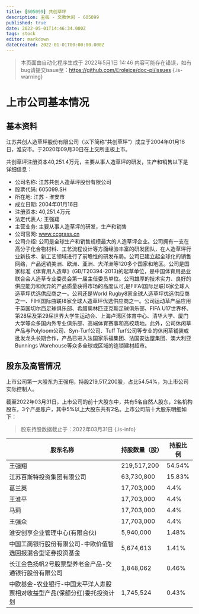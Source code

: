 ```yaml
---
title: [605099] 共创草坪
description: 主板 - 文教休闲 - 605099
published: true
date: 2022-05-01T14:46:34.000Z
tags: stock
editor: markdown
dateCreated: 2022-01-01T00:00:00.000Z
---
```


> 本页面由自动化程序生成于 2022年5月1日 14:46
> 内容可能存在错误，如有bug请提交issue至：https://github.com/Eroleice/doc-pi/issues
{.is-warning}

# 上市公司基本情况

## 基本资料

江苏共创人造草坪股份有限公司（以下简称“共创草坪”）成立于2004年01月16日，淮安市。于2020年09月30日在上交所主板上市。

共创草坪注册资本40,251.4万元，主要从事人造草坪的研发，生产和销售以下是详细信息：

- 公司名称: 江苏共创人造草坪股份有限公司
- 股票代码: 605099.SH
- 所在地: 江苏 - 淮安市
- 成立日期: 2004年01月16日
- 注册资本: 40,251.4万元
- 法定代表人: 王强翔
- 主营业务: 主要从事人造草坪的研发，生产和销售
- 公司官网: www.ccgrass.cn
- 公司介绍: 公司是全球生产和销售规模最大的人造草坪企业。公司拥有一支在高分子化合物材料、工艺流程设计等方面经验丰富的研发团队，在人造草坪行业新技术、新工艺领域进行了前瞻性的研发布局。公司已建立起全球化的销售网络，产品远销美洲、欧洲、亚洲、大洋洲等120多个国家和地区。公司是国家标准《体育用人造草》(GB/T20394-2013)的起草单位，是中国体育用品业联合会人造草专业委员会第一届主任委员单位。公司雄厚的技术实力、良好的供应能力和优异的产品质量获得市场的高度认可,是FIFA(国际足联)6家全球人造草坪优选供应商之一。公司还是World Rugby8家全球人造草坪优选供应商之一、FIH(国际曲联)8家全球人造草坪优选供应商之一。公司运动草产品应用于英国切尔西足球俱乐部、希腊奥林匹亚克斯足球俱乐部、FIFA U17世界杯、第28届及第29届世界大学生运动会、上海卢湾区体育中心、清华大学、厦门大学等众多国内外专业俱乐部、高端体育赛事和高校场地。此外，公司休闲草产品与Polyloom公司、Syn-Turf公司、Tuff Turf公司等专业的休闲草铺装或批发龙头长期合作，产品已进入法国家乐福集团、法国安达屋集团、澳大利亚Bunnings Warehouse等众多全球或区域的连锁建材超市。


## 股东及高管情况

上市公司第一大股东为王强翔，持股219,517,200股，占比54.54%，为上市公司实际控制人。

截至2022年03月31日，上市公司的前十大股东中，共有5名自然人股东，2名机构股东，3个产品账户，其中5%以上大股东共有2名。上市公司前十大股东明细如下：

> 股东持股数据截止于：2022年03月31日
{.is-info}

| 股东名称 | 持股数量（股） | 持股比例 |
| --- | --- | --- |
| 王强翔 | 219,517,200 | 54.54% |
| 江苏百斯特投资集团有限公司 | 63,730,800 | 15.83% |
| 葛兰英 | 17,703,000 | 4.4% |
| 王淮平 | 17,703,000 | 4.4% |
| 马莉 | 17,703,000 | 4.4% |
| 王强众 | 17,703,000 | 4.4% |
| 淮安创享企业管理中心(有限合伙) | 5,940,000 | 1.48% |
| 中国工商银行股份有限公司-中欧价值智选回报混合型证券投资基金 | 5,674,613 | 1.41% |
| 长江金色扬帆2号股票型养老金产品-交通银行股份有限公司 | 1,848,062 | 0.46% |
| 中欧基金-农业银行-中国太平洋人寿股票相对收益型产品(保额分红)委托投资计划 | 1,745,524 | 0.43% |




